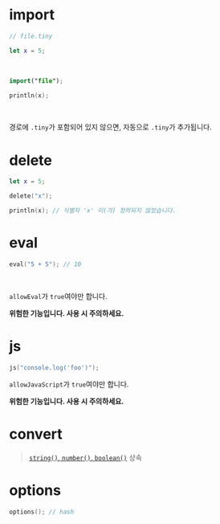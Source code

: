 # import

```swift
// file.tiny

let x = 5;
```

<br>

```swift
import("file");

println(x);
```

<br>

경로에 `.tiny`가 포함되어 있지 않으면, 자동으로 `.tiny`가 추가됩니다.

# delete

```swift
let x = 5;

delete("x");

println(x); // 식별자 'x' 이(가) 정의되지 않았습니다.
```

# eval

```swift
eval("5 + 5"); // 10
```

<br>

`allowEval`가 `true`여야만 합니다.

**위험한 기능입니다. 사용 시 주의하세요.**

# js

```swift
js("console.log('foo')");
```

`allowJavaScript`가 `true`여야만 합니다.

**위험한 기능입니다. 사용 시 주의하세요.**

# convert

> [`string()`, `number()`, `boolean()`](./standard_library/util.md#string-number-boolean) 상속

# options

```swift
options(); // hash
```
